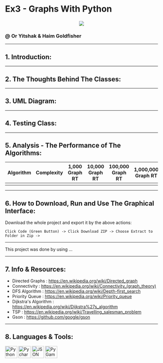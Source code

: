 # Ex3 - Graphs With Python
### 

<p align="center">
<img align="center" src="https://www.researchgate.net/publication/331679222/figure/fig3/AS:735622553681922@1552397492158/Network-nodes-relationship-diagram-A-network-node-undirected-graph-is-shown-in-figure-3.ppm" />
</p>

### @ Or Yitshak & Haim Goldfisher
---------
## 1. Introduction:


---------
## 2. The Thoughts Behind The Classes:


---------
## 3. UML Diagram:


---------
## 4. Testing Class:


---------
## 5. Analysis - The Performance of The Algorithms:


| **Algorithm**                         |  **Complexity**  |  **1,000 Graph RT**  | **10,000 Graph RT**   |  **100,000 Graph RT**    |  **1,000,000 Graph RT**    |
|---------------------------------------|------------------|----------------------|-----------------------|--------------------------|----------------------------|
|                                       |                  |                      |                       |                          |                            |


---------
## 6. How to Download, Run and Use The Graphical Interface:

Download the whole project and export it by the above actions:
```
Click Code (Green Button) -> Click Download ZIP -> Choose Extract to Folder in Zip -> 
```

---------

This project was done by using ...

---------
## 7. Info & Resources:

- Directed Graphs : https://en.wikipedia.org/wiki/Directed_graph
- Connectivity : https://en.wikipedia.org/wiki/Connectivity_(graph_theory)
- DFS Algorithm : https://en.wikipedia.org/wiki/Depth-first_search
- Priority Queue : https://en.wikipedia.org/wiki/Priority_queue
- Dijkstra's Algorithm : https://en.wikipedia.org/wiki/Dijkstra%27s_algorithm
- TSP : https://en.wikipedia.org/wiki/Travelling_salesman_problem
- Gson : https://github.com/google/gson

---------
## 8. Languages & Tools: 

<p align="left">
<a href="https://www.python.org/" target="Python"> <img src="https://upload.wikimedia.org/wikipedia/commons/thumb/0/0a/Python.svg/2048px-Python.svg.png" alt="Python" width="40" height="40"/></a>
<a href="https://www.jetbrains.com/pycharm/" title="Pycharm"> <img src="https://upload.wikimedia.org/wikipedia/commons/thumb/1/1d/PyCharm_Icon.svg/1024px-PyCharm_Icon.svg.png" alt="Pycharm" width="40" height="40"/></a>  
<a href="https://www.json.org/json-en.html" title="JSON"> <img src="https://upload.wikimedia.org/wikipedia/commons/thumb/c/c9/JSON_vector_logo.svg/2048px-JSON_vector_logo.svg.png" alt="JSON" width="40" height="40"/></a>
<a href="https://www.pygame.org/news" title="PyGame"> <img src="https://www.pygame.org/ftp/pygame-head-party.png" alt="PyGame" width="40" height="40"/></a>  

